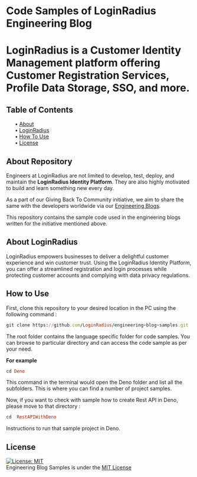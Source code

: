 # Code Samples of LoginRadius Engineering Blog
# LoginRadius is a Customer Identity Management platform offering Customer Registration Services, Profile Data Storage, SSO, and more.
## Table of Contents
<ul>
  • <a href="#about">About</a><br>
  • <a href="#loginradius">LoginRadius</a><br>
  • <a href="#howtouse">How To Use</a><br>
  • <a href="#License">License</a><br>
</ul>

<h2 id="about"> About Repository</h2>

Engineers at LoginRadius are not limited to develop, test, deploy, and maintain the **LoginRadius Identity Platform**. They are also highly motivated to build and learn something new every day. 

As a part of our Giving Back To Community initiative, we aim to share the same with the developers worldwide via our [Engineering Blogs](https://www.loginradius.com/engineering/blog).

This repository contains the sample code used in the engineering blogs written for the initiative mentioned above.

<h2 id="loginradius"> About LoginRadius</h2>

LoginRadius empowers businesses to deliver a delightful customer experience and win customer trust.  Using the LoginRadius Identity Platform, you can offer a streamlined registration and login processes while protecting customer accounts and complying with data privacy regulations.

<h2 id="howtouse">How to Use</h2>

First, clone this repository to your desired location in the PC using the following command : 

```ruby
git clone https://github.com/LoginRadius/engineering-blog-samples.git
```

The root folder contains the language specific folder for code samples. You can browse to particular directory and can access the code sample as per your need.

<b>For example</b>

```ruby
cd Deno

```
This command in the terminal would open the Deno folder and list all the subfolders. This is where you can find a number of project samples.   

Now, if you want to check with sample how to create Rest API in Deno, please move to that directory :

```ruby
cd  RestAPIWithDeno

```
Instructions to run that sample project in Deno.

<h2 id="license">License</h2>

[![License: MIT](https://img.shields.io/badge/License-MIT-yellow.svg)](https://opensource.org/licenses/MIT)   
Engineering Blog Samples is under the [MIT License](/LICENSE)
